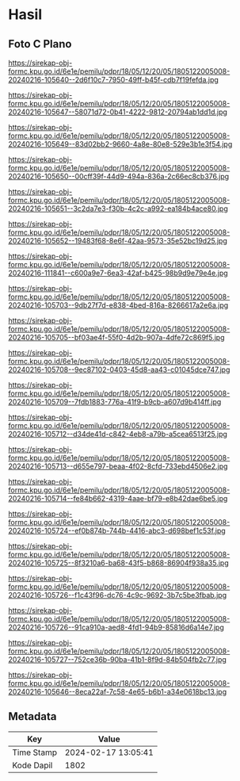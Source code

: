 # Hasil

## Foto C Plano

https://sirekap-obj-formc.kpu.go.id/6e1e/pemilu/pdpr/18/05/12/20/05/1805122005008-20240216-105640--2d6f10c7-7950-49ff-b45f-cdb7f19fefda.jpg

https://sirekap-obj-formc.kpu.go.id/6e1e/pemilu/pdpr/18/05/12/20/05/1805122005008-20240216-105647--58071d72-0b41-4222-9812-20794ab1dd1d.jpg

https://sirekap-obj-formc.kpu.go.id/6e1e/pemilu/pdpr/18/05/12/20/05/1805122005008-20240216-105649--83d02bb2-9660-4a8e-80e8-529e3b1e3f54.jpg

https://sirekap-obj-formc.kpu.go.id/6e1e/pemilu/pdpr/18/05/12/20/05/1805122005008-20240216-105650--00cff39f-44d9-494a-836a-2c66ec8cb376.jpg

https://sirekap-obj-formc.kpu.go.id/6e1e/pemilu/pdpr/18/05/12/20/05/1805122005008-20240216-105651--3c2da7e3-f30b-4c2c-a992-ea184b4ace80.jpg

https://sirekap-obj-formc.kpu.go.id/6e1e/pemilu/pdpr/18/05/12/20/05/1805122005008-20240216-105652--19483f68-8e6f-42aa-9573-35e52bc19d25.jpg

https://sirekap-obj-formc.kpu.go.id/6e1e/pemilu/pdpr/18/05/12/20/05/1805122005008-20240216-111841--c600a9e7-6ea3-42af-b425-98b9d9e79e4e.jpg

https://sirekap-obj-formc.kpu.go.id/6e1e/pemilu/pdpr/18/05/12/20/05/1805122005008-20240216-105703--9db27f7d-e838-4bed-816a-8266617a2e6a.jpg

https://sirekap-obj-formc.kpu.go.id/6e1e/pemilu/pdpr/18/05/12/20/05/1805122005008-20240216-105705--bf03ae4f-55f0-4d2b-907a-4dfe72c869f5.jpg

https://sirekap-obj-formc.kpu.go.id/6e1e/pemilu/pdpr/18/05/12/20/05/1805122005008-20240216-105708--9ec87102-0403-45d8-aa43-c01045dce747.jpg

https://sirekap-obj-formc.kpu.go.id/6e1e/pemilu/pdpr/18/05/12/20/05/1805122005008-20240216-105709--7fdb1883-776a-41f9-b9cb-a607d9b414ff.jpg

https://sirekap-obj-formc.kpu.go.id/6e1e/pemilu/pdpr/18/05/12/20/05/1805122005008-20240216-105712--d34de41d-c842-4eb8-a79b-a5cea6513f25.jpg

https://sirekap-obj-formc.kpu.go.id/6e1e/pemilu/pdpr/18/05/12/20/05/1805122005008-20240216-105713--d655e797-beaa-4f02-8cfd-733ebd4506e2.jpg

https://sirekap-obj-formc.kpu.go.id/6e1e/pemilu/pdpr/18/05/12/20/05/1805122005008-20240216-105714--fe84b662-4319-4aae-bf79-e8b42dae6be5.jpg

https://sirekap-obj-formc.kpu.go.id/6e1e/pemilu/pdpr/18/05/12/20/05/1805122005008-20240216-105724--ef0b874b-744b-4416-abc3-d698bef1c53f.jpg

https://sirekap-obj-formc.kpu.go.id/6e1e/pemilu/pdpr/18/05/12/20/05/1805122005008-20240216-105725--8f3210a6-ba68-43f5-b868-86904f938a35.jpg

https://sirekap-obj-formc.kpu.go.id/6e1e/pemilu/pdpr/18/05/12/20/05/1805122005008-20240216-105726--f1c43f96-dc76-4c9c-9692-3b7c5be3fbab.jpg

https://sirekap-obj-formc.kpu.go.id/6e1e/pemilu/pdpr/18/05/12/20/05/1805122005008-20240216-105726--91ca910a-aed8-4fd1-94b9-85816d6a14e7.jpg

https://sirekap-obj-formc.kpu.go.id/6e1e/pemilu/pdpr/18/05/12/20/05/1805122005008-20240216-105727--752ce36b-90ba-41b1-8f9d-84b504fb2c77.jpg

https://sirekap-obj-formc.kpu.go.id/6e1e/pemilu/pdpr/18/05/12/20/05/1805122005008-20240216-105646--8eca22af-7c58-4e65-b6b1-a34e0618bc13.jpg


## Metadata

| Key        | Value               |
| ---------- | ------------------- |
| Time Stamp | 2024-02-17 13:05:41 |
| Kode Dapil | 1802                |



